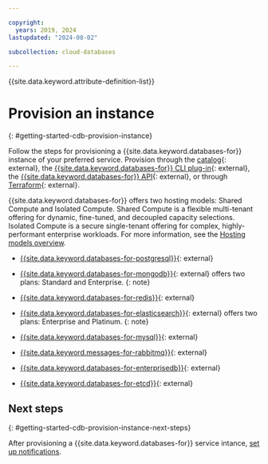```yaml
---

copyright:
  years: 2019, 2024
lastupdated: "2024-08-02"

subcollection: cloud-databases

---
```


{{site.data.keyword.attribute-definition-list}}

# Provision an instance
{: #getting-started-cdb-provision-instance}

Follow the steps for provisioning a {{site.data.keyword.databases-for}} instance of your preferred service. Provision through the [catalog](https://cloud.ibm.com/catalog){: external}, the [{{site.data.keyword.databases-for}} CLI plug-in](/docs/databases-cli-plugin?topic=databases-cli-plugin-cdb-reference){: external}, the [{{site.data.keyword.databases-for}} API](https://cloud.ibm.com/apidocs/cloud-databases-api/cloud-databases-api-v5#introduction){: external}, or through [Terraform](https://registry.terraform.io/providers/IBM-Cloud/ibm/latest/docs/resources/database){: external}.

{{site.data.keyword.databases-for}} offers two hosting models: Shared Compute and Isolated Compute. Shared Compute is a flexible multi-tenant offering for dynamic, fine-tuned, and decoupled capacity selections. Isolated Compute is a secure single-tenant offering for complex, highly-performant enterprise workloads. For more information, see the [Hosting models overview](/docs/cloud-databases?topic=cloud-databases-hosting-models).

- [{{site.data.keyword.databases-for-postgresql}}](/docs/databases-for-postgresql?topic=databases-for-postgresql-provisioning){: external}

- [{{site.data.keyword.databases-for-mongodb}}](/docs/databases-for-mongodb?topic=databases-for-mongodb-provisioning){: external} offers two plans: Standard and Enterprise.
{: note}

- [{{site.data.keyword.databases-for-redis}}](/docs/databases-for-redis?topic=databases-for-redis-provisioning){: external}

- [{{site.data.keyword.databases-for-elasticsearch}}](/docs/databases-for-elasticsearch?topic=databases-for-elasticsearch-provisioning){: external} offers two plans: Enterprise and Platinum.
{: note}

- [{{site.data.keyword.databases-for-mysql}}](/docs/databases-for-mysql?topic=databases-for-mysql-provisioning){: external}

- [{{site.data.keyword.messages-for-rabbitmq}}](/docs/messages-for-rabbitmq?topic=messages-for-rabbitmq-provisioning){: external}

- [{{site.data.keyword.databases-for-enterprisedb}}](/docs/databases-for-enterprisedb?topic=databases-for-enterprisedb-provisioning){: external}

- [{{site.data.keyword.databases-for-etcd}}](/docs/databases-for-etcd?topic=databases-for-etcd-provisioning){: external}

## Next steps
{: #getting-started-cdb-provision-instance-next-steps}

After provisioning a {{site.data.keyword.databases-for}} service intance, [set up notifications](/docs/cloud-databases?topic=cloud-databases-getting-started-cdb-setup-notifs).
